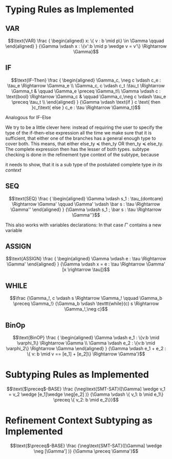 
Typing Rules as Implemented
===========================

## VAR

```math
\text{VAR}
\frac
  {
    \begin{aligned}
      x: \{ v : b \mid p\} \in \Gamma \qquad 
     
    \end{aligned}
  }
  {\Gamma \vdash x : \{v':b \mid p \wedge v = v'\} \Rightarrow \Gamma}
```

## IF

```math
\text{IF-Then}
\frac
  {
    \begin{aligned}
      \Gamma_c, \neg c \vdash c_e : \tau_e \Rightarrow \Gamma_e \\
      \Gamma_c, c \vdash c_t :\tau_t \Rightarrow \Gamma_t  
        & \qquad \Gamma_e \preceq \Gamma_t\\
      \Gamma \vdash c : \text{bool} \Rightarrow \Gamma_c 
        & \qquad \Gamma_c,\neg c \vdash \tau_e \preceq \tau_t  \\
     
    \end{aligned}
  }
  {\Gamma \vdash \text{if } c \text{ then }c_t\text{ else } c_e : \tau \Rightarrow \Gamma_t}
```

Analogous for $`\text{IF-Else}`$

We try to be a little clever here:
instead of requiring the user to specify the type of the if-then-else expression all the time
we make sure that it is sufficient, that either one of the branches has a general enough type to
cover both.
This means, that either else_ty ≼ then_ty OR then_ty ≼ else_ty. The complete expression
then has the lesser of both types.
subtype checking is done in the refinement type context of the subtype, because

it needs to show, that it is a sub type of the postulated complete type *in its context*

## SEQ


```math
\text{SEQ}
\frac
  {
    \begin{aligned}
      \Gamma \vdash s_1 : \tau_{dontcare} \Rightarrow \Gamma'
      \qquad
      \Gamma' \vdash \bar s : \tau \Rightarrow \Gamma''
    \end{aligned}
  }
  {\Gamma \vdash s_1 ; \bar s : \tau \Rightarrow \Gamma''}
```
This also works with variables declarations: In that case $`\Gamma'`$ contains a new variable

## ASSIGN


```math
\text{ASSIGN}
\frac
  {
    \begin{aligned}
      \Gamma \vdash e : \tau \Rightarrow \Gamma'
    \end{aligned}
  }
  {\Gamma \vdash x = e : \tau \Rightarrow \Gamma' [x \rightarrow \tau]}
```

## WHILE

```math
\frac
{\Gamma_!, c \vdash s \Rightarrow \Gamma_! \qquad \Gamma_b \preceq \Gamma_!}
{\Gamma_b \vdash \texttt{while}(c) s \Rightarrow \Gamma_!,\neg c}
```

## BinOp

```math
\text{BinOP}
\frac
  {
    \begin{aligned}
      \Gamma \vdash e_1 : \{v:b \mid \varphi_1\} \Rightarrow \Gamma \\
      \Gamma \vdash e_2 : \{v:b \mid \varphi_2\} \Rightarrow \Gamma
    \end{aligned}
  }
  {\Gamma \vdash e_1 + e_2 : \{ v: b \mid v == [e_1] + [e_2]\} \Rightarrow \Gamma'}
```

Subtyping Rules as Implemented
==============================

```math
\text{$\preceq$-BASE}
\frac
  {\neg\text{SMT-SAT}([\Gamma] \wedge v_1 = v_2 \wedge [e_1]\wedge \neg[e_2] )}
  {\Gamma \vdash \{ v_1: b \mid e_1\} \preceq \{ v_2: b \mid e_2\}}
```


Refinement Context Subtyping as Implemented
===========================================


```math
\text{$\preceq$-BASE}
\frac
  {\neg\text{SMT-SAT}([\Gamma] \wedge \neg [\Gamma'] )}
  {\Gamma  \preceq \Gamma'}
```
